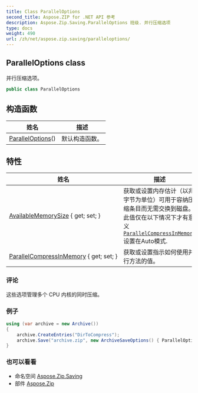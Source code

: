```yaml
---
title: Class ParallelOptions
second_title: Aspose.ZIP for .NET API 参考
description: Aspose.Zip.Saving.ParallelOptions 班级. 并行压缩选项
type: docs
weight: 490
url: /zh/net/aspose.zip.saving/paralleloptions/
---
```

## ParallelOptions class

并行压缩选项。

```csharp
public class ParallelOptions
```

## 构造函数

| 姓名 | 描述 |
| --- | --- |
| [ParallelOptions](paralleloptions/)() | 默认构造函数。 |

## 特性

| 姓名 | 描述 |
| --- | --- |
| [AvailableMemorySize](../../aspose.zip.saving/paralleloptions/availablememorysize/) { get; set; } | 获取或设置内存估计（以兆字节为单位）可用于容纳压缩条目而无需交换到磁盘。 此值仅在以下情况下才有意义[`ParallelCompressInMemory`](./parallelcompressinmemory/)设置在Auto模式. |
| [ParallelCompressInMemory](../../aspose.zip.saving/paralleloptions/parallelcompressinmemory/) { get; set; } | 获取或设置指示如何使用并行方法的值。 |

### 评论

这些选项管理多个 CPU 内核的同时压缩。

### 例子

```csharp
using (var archive = new Archive())
{
    archive.CreateEntries("DirToCompress");
    archive.Save("archive.zip", new ArchiveSaveOptions() { ParallelOptions = new ParallelOptions { ParallelCompressInMemory = mode, AvailableMemorySize = 4000 } });
}
```

### 也可以看看

* 命名空间 [Aspose.Zip.Saving](../../aspose.zip.saving/)
* 部件 [Aspose.Zip](../../)


